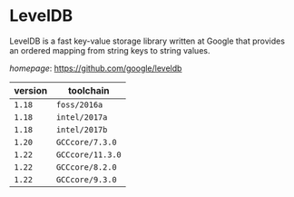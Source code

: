 # LevelDB

LevelDB is a fast key-value storage library written at Google that provides an  ordered mapping from string keys to string values.

*homepage*: <https://github.com/google/leveldb>

version | toolchain
--------|----------
``1.18`` | ``foss/2016a``
``1.18`` | ``intel/2017a``
``1.18`` | ``intel/2017b``
``1.20`` | ``GCCcore/7.3.0``
``1.22`` | ``GCCcore/11.3.0``
``1.22`` | ``GCCcore/8.2.0``
``1.22`` | ``GCCcore/9.3.0``
